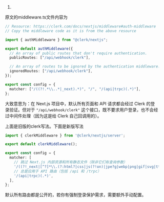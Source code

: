 1. 

原文的middleware.ts文件内容为
```ts
// Resource: https://clerk.com/docs/nextjs/middleware#auth-middleware
// Copy the middleware code as it is from the above resource

import { authMiddleware } from "@clerk/nextjs";

export default authMiddleware({
  // An array of public routes that don't require authentication.
  publicRoutes: ["/api/webhook/clerk"],

  // An array of routes to be ignored by the authentication middleware.
  ignoredRoutes: ["/api/webhook/clerk"],
});

export const config = {
  matcher: ["/((?!.*\\..*|_next).*)", "/", "/(api|trpc)(.*)"],
};
```

大致意思为：在 Next.js 项目中，默认所有页面和 API 请求都会经过 Clerk 的登录验证。但对于 `"/api/webhook/clerk"` 这个接口，既不要求用户登录，也不会经过中间件处理（因为这是给 Clerk 自己回调用的）。

上面是旧版的clerk写法。下面是新版写法

```ts
import { clerkMiddleware } from '@clerk/nextjs/server';

export default clerkMiddleware();

export const config = {
  matcher: [
    // 跳过 Next.js 内部资源和所有静态文件（除非它们有查询参数）
    '/((?!_next|[^?]*\\.(?:html?|css|js(?!on)|jpe?g|webp|png|gif|svg|ttf|woff2?|ico|csv|docx?|xlsx?|zip|webmanifest)).*)',
    // 总是应用于 API 路由（包括 /api 和 /trpc）
    '/(api|trpc)(.*)',
  ],
};

```



默认所有路由都是公开的，若你有强制登录保护需求，需要额外手动配置。